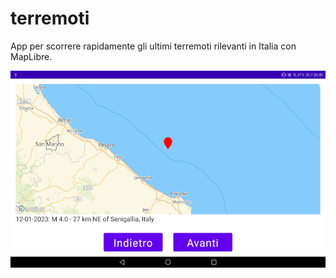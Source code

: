 # terremoti

App per scorrere rapidamente gli ultimi terremoti rilevanti in Italia con MapLibre.

![Screenshot](Screenshot.jpg)
